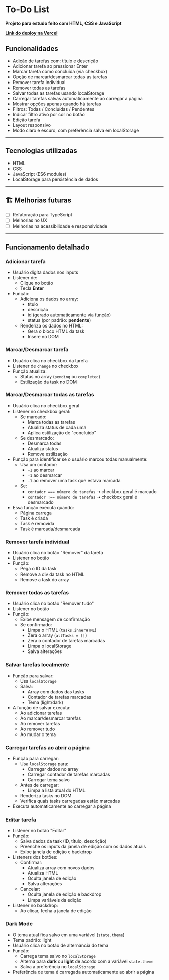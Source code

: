 # To-Do List
**Projeto para estudo feito com HTML, CSS e JavaScript**

**[Link do deploy na Vercel](https://to-do-list-omega-liard.vercel.app/)**


## Funcionalidades

- Adição de tarefas com: título e descrição
- Adicionar tarefa ao pressionar Enter
- Marcar tarefa como concluída (via checkbox)
- Opção de marcar/desmarcar todas as tarefas
- Remover tarefa individual
- Remover todas as tarefas
- Salvar todas as tarefas usando localStorage
- Carregar tarefas salvas automaticamente ao carregar a página
- Mostrar opções apenas quando há tarefas
- Filtros: Todas / Concluídas / Pendentes
- Indicar filtro ativo por cor no botão
- Edição tarefa
- Layout responsivo
- Modo claro e escuro, com preferência salva em localStorage

---

## Tecnologias utilizadas

- HTML
- CSS
- JavaScript (ES6 modules)
- LocalStorage para persistência de dados

---

## 🏗️ Melhorias futuras

- [ ] Refatoração para TypeScript
- [ ] Melhorias no UX
- [ ] Melhorias na acessibilidade e responsividade

---

## Funcionamento detalhado

### Adicionar tarefa

- Usuário digita dados nos inputs
- Listener de:
  - Clique no botão
  - Tecla **Enter**
- Função:
  - Adiciona os dados no array:
    - título
    - descrição
    - id (gerado automaticamente via função)
    - status (por padrão: **pendente**)
  - Renderiza os dados no HTML:
    - Gera o bloco HTML da task
    - Insere no DOM

### Marcar/Desmarcar tarefa

- Usuário clica no checkbox da tarefa
- Listener de `change` no checkbox
- Função atualiza:
  - Status no array (`pending` ou `completed`)
  - Estilização da task no DOM

### Marcar/Desmarcar todas as tarefas

- Usuário clica no checkbox geral
- Listener no checkbox geral:
  - Se marcado:
    - Marca todas as tarefas
    - Atualiza status de cada uma
    - Aplica estilização de "concluído"
  - Se desmarcado:
    - Desmarca todas
    - Atualiza status
    - Remove estilização
- Função para identificar se o usuário marcou todas manualmente:
  - Usa um contador:
    - `+1` ao marcar
    - `-1` ao desmarcar
    - `-1` ao remover uma task que estava marcada
  - Se:
    - `contador === número de tarefas` ➝ checkbox geral é marcado
    - `contador !== número de tarefas` ➝ checkbox geral é desmarcado
- Essa função executa quando:
  - Página carrega
  - Task é criada
  - Task é removida
  - Task é marcada/desmarcada

### Remover tarefa individual

- Usuário clica no botão "Remover" da tarefa
- Listener no botão
- Função:
  - Pega o ID da task
  - Remove a div da task no HTML
  - Remove a task do array

### Remover todas as tarefas

- Usuário clica no botão "Remover tudo"
- Listener no botão
- Função:
  - Exibe mensagem de confirmação
  - Se confirmado:
    - Limpa o HTML (`tasks.innerHTML`)
    - Zera o array (`allTasks = []`)
    - Zera o contador de tarefas marcadas
    - Limpa o localStorage
    - Salva alterações

### Salvar tarefas localmente

- Função para salvar:
  - Usa `localStorage`
  - Salva:
    - Array com dados das tasks
    - Contador de tarefas marcadas
    - Tema (light/dark)
- A função de salvar executa:
  - Ao adicionar tarefas
  - Ao marcar/desmarcar tarefas
  - Ao remover tarefas
  - Ao remover tudo
  - Ao mudar o tema

### Carregar tarefas ao abrir a página

- Função para carregar:
  - Usa `localStorage` para:
    - Carregar dados no array
    - Carregar contador de tarefas marcadas
    - Carregar tema salvo
  - Antes de carregar:
    - Limpa a lista atual do HTML
  - Renderiza tasks no DOM
  - Verifica quais tasks carregadas estão marcadas
- Executa automaticamente ao carregar a página

### Editar tarefa

- Listener no botão "Editar"
- Função:
  - Salva dados da task (ID, título, descrição)
  - Preenche os inputs da janela de edição com os dados atuais
  - Exibe janela de edição e backdrop
- Listeners dos botões:
  - Confirmar:
    - Atualiza array com novos dados
    - Atualiza HTML
    - Oculta janela de edição
    - Salva alterações
  - Cancelar:
    - Oculta janela de edição e backdrop
    - Limpa variáveis da edição
- Listener no backdrop:
  - Ao clicar, fecha a janela de edição

### Dark Mode

- O tema atual fica salvo em uma variável (`state.theme`)
- Tema padrão: light
- Usuário clica no botão de alternância do tema
- Função:
  - Carrega tema salvo no `localStorage`
  - Alterna para **dark** ou **light** de acordo com a variável `state.theme`
  - Salva a preferência no `localStorage`
- Preferência de tema é carregada automaticamente ao abrir a página

